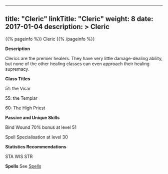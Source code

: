 
---
title: "Cleric"
linkTitle: "Cleric"
weight: 8
date: 2017-01-04
description: >
 Cleric
---

{{% pageinfo %}}
Cleric
{{% /pageinfo %}}

**Description**

Clerics are the premier healers. They have very little damage-dealing ability, but none of the other healing classes can even approach their healing supremacy. 

**Class Titles**

51: the Vicar 

55: the Templar 

60: The High Priest 

**Passive and Unique Skills**

Bind Wound 70% bonus at level 51 

Spell Specialisation at level 30 

**Statistics Recommendations**

STA WIS STR

**Spells**
See [Spells](../../spells)   

